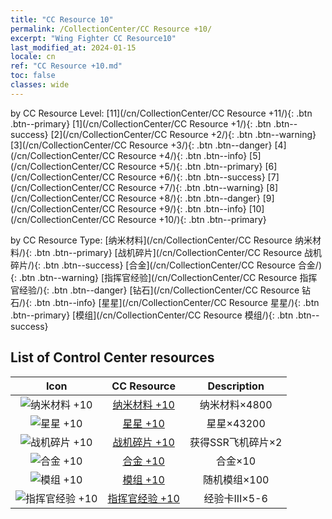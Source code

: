 ```yaml
---
title: "CC Resource 10"
permalink: /CollectionCenter/CC Resource +10/
excerpt: "Wing Fighter CC Resource10"
last_modified_at: 2024-01-15
locale: cn
ref: "CC Resource +10.md"
toc: false
classes: wide
---
```


  by CC Resource Level:  [11](/cn/CollectionCenter/CC Resource +11/){: .btn .btn--primary}   [1](/cn/CollectionCenter/CC Resource +1/){: .btn .btn--success}   [2](/cn/CollectionCenter/CC Resource +2/){: .btn .btn--warning}   [3](/cn/CollectionCenter/CC Resource +3/){: .btn .btn--danger}   [4](/cn/CollectionCenter/CC Resource +4/){: .btn .btn--info}   [5](/cn/CollectionCenter/CC Resource +5/){: .btn .btn--primary}   [6](/cn/CollectionCenter/CC Resource +6/){: .btn .btn--success}   [7](/cn/CollectionCenter/CC Resource +7/){: .btn .btn--warning}   [8](/cn/CollectionCenter/CC Resource +8/){: .btn .btn--danger}   [9](/cn/CollectionCenter/CC Resource +9/){: .btn .btn--info}   [10](/cn/CollectionCenter/CC Resource +10/){: .btn .btn--primary} 

  by CC Resource Type:  [纳米材料](/cn/CollectionCenter/CC Resource 纳米材料/){: .btn .btn--primary}   [战机碎片](/cn/CollectionCenter/CC Resource 战机碎片/){: .btn .btn--success}   [合金](/cn/CollectionCenter/CC Resource 合金/){: .btn .btn--warning}   [指挥官经验](/cn/CollectionCenter/CC Resource 指挥官经验/){: .btn .btn--danger}   [钻石](/cn/CollectionCenter/CC Resource 钻石/){: .btn .btn--info}   [星星](/cn/CollectionCenter/CC Resource 星星/){: .btn .btn--primary}   [模组](/cn/CollectionCenter/CC Resource 模组/){: .btn .btn--success} 

## List of Control Center resources

  |   Icon |      CC Resource        |   Description   |
  |:------:|:---------------:|:---------------:|
  | ![纳米材料 +10](/images/cc/CC_Nano_Material_6_p.png) | [纳米材料 +10](/cn/CollectionCenter/纳米材料_10/) | 纳米材料×4800 |
  | ![星星 +10](/images/cc/CC_Star_6_p.png) | [星星 +10](/cn/CollectionCenter/星星_10/) | 星星×43200 |
  | ![战机碎片 +10](/images/cc/CC_Fighter_Shard_6_p.png) | [战机碎片 +10](/cn/CollectionCenter/战机碎片_10/) | 获得SSR飞机碎片×2 |
  | ![合金 +10](/images/cc/CC_Alloy_Plate_6_p.png) | [合金 +10](/cn/CollectionCenter/合金_10/) | 合金×10 |
  | ![模组 +10](/images/cc/CC_Module_6_p.png) | [模组 +10](/cn/CollectionCenter/模组_10/) | 随机模组×100 |
  | ![指挥官经验 +10](/images/cc/CC_Pilot_EXP_Card_6_p.png) | [指挥官经验 +10](/cn/CollectionCenter/指挥官经验_10/) | 经验卡III×5-6 |
